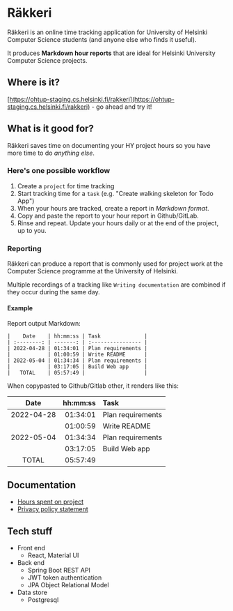 # Räkkeri

Räkkeri is an online time tracking application for University of Helsinki Computer Science students (and anyone else who finds it useful).

It produces **Markdown hour reports** that are ideal for Helsinki University Computer Science projects.

## Where is it?

[https://ohtup-staging.cs.helsinki.fi/rakkeri](https://ohtup-staging.cs.helsinki.fi/rakkeri) - go ahead and try it!

## What is it good for?

Räkkeri saves time on documenting your HY project hours so you have more time to do _anything else_.

### Here's one possible workflow

1. Create a `project` for time tracking
2. Start tracking time for a `task` (e.g. "Create walking skeleton for Todo App")
3. When your hours are tracked, create a report in _Markdown format_.
4. Copy and paste the report to your hour report in Github/GitLab.
5. Rinse and repeat. Update your hours daily or at the end of the project, up to you.

### Reporting

Räkkeri can produce a report that is commonly used for project work at the Computer Science programme at the University of Helsinki.

Multiple recordings of a tracking like `Writing documentation` are combined if they occur during the same day.

#### Example

Report output Markdown:

```
|    Date    | hh:mm:ss | Task              |
| :--------: | -------: | :---------------- |
| 2022-04-28 | 01:34:01 | Plan requirements |
|            | 01:00:59 | Write README      |
| 2022-05-04 | 01:34:34 | Plan requirements |
|            | 03:17:05 | Build Web app     |
|   TOTAL    | 05:57:49 |                   |
```

When copypasted to Github/Gitlab other, it renders like this:

|    Date    | hh:mm:ss | Task              |
| :--------: | -------: | :---------------- |
| 2022-04-28 | 01:34:01 | Plan requirements |
|            | 01:00:59 | Write README      |
| 2022-05-04 | 01:34:34 | Plan requirements |
|            | 03:17:05 | Build Web app     |
|   TOTAL    | 05:57:49 |                   |

## Documentation

- [Hours spent on project](https://github.com/hajame/rakkeri/blob/main/docs/working_hours.md)
- [Privacy policy statement](https://github.com/hajame/rakkeri/blob/main/docs/working_hours.md)

## Tech stuff

- Front end
  - React, Material UI
- Back end
  - Spring Boot REST API
  - JWT token authentication
  - JPA Object Relational Model
- Data store
  - Postgresql
